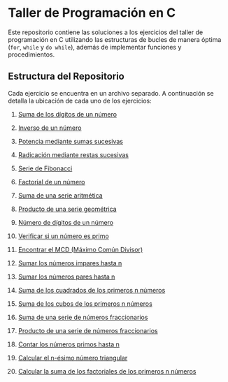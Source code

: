 # Taller de Programación en C

Este repositorio contiene las soluciones a los ejercicios del taller de programación en C utilizando las estructuras de bucles de manera óptima (`for`, `while` y `do while`), además de implementar funciones y procedimientos.

## Estructura del Repositorio

Cada ejercicio se encuentra en un archivo separado. A continuación se detalla la ubicación de cada uno de los ejercicios:
1. [Suma de los dígitos de un número](https://github.com/R0yalCode/Taller-2-de-Programaci-n-en-C/blob/main/Suma%20de%20digitos%20de%20un%20n%C3%BAmero/suma_digitos_n%C3%BAmero.c)
  
2. [Inverso de un número](https://github.com/R0yalCode/Taller-2-de-Programaci-n-en-C/blob/main/Inverso%20de%20un%20n%C3%BAmero/inverso_de_un_numero.c)
   
3. [Potencia mediante sumas sucesivas](https://github.com/R0yalCode/Taller-2-de-Programaci-n-en-C/blob/main/Potencia%20mediante%20sumas%20sucesivas/Potencia_sumas_sucesivas.c)
   
4. [Radicación mediante restas sucesivas](https://github.com/R0yalCode/Taller-2-de-Programaci-n-en-C/blob/main/Radicaci%C3%B3n%20mediante%20restas%20sucesivas/radicaci%C3%B3n_restas_sucesivas.c)
   
5. [Serie de Fibonacci](https://github.com/R0yalCode/Taller-2-de-Programaci-n-en-C/blob/main/Serie%20de%20Fibonacci/Serie_de_fibonacci.c)
  
6. [Factorial de un número](https://github.com/R0yalCode/Taller-2-de-Programaci-n-en-C/blob/main/Factorial%20de%20un%20n%C3%BAmero/Factorial_de_un_n%C3%BAmero.c)
   
7. [Suma de una serie aritmética](https://github.com/R0yalCode/Taller-2-de-Programaci-n-en-C/blob/main/Suma%20de%20una%20serie%20aritm%C3%A9tica/Suma_de_una_serie_aritmetica.c)
   
8. [Producto de una serie geométrica](https://github.com/R0yalCode/Taller-2-de-Programaci-n-en-C/blob/main/Producto%20de%20una%20serie%20geom%C3%A9trica/Producto_de_una_serie_geometrica.c)
  
9. [Número de dígitos de un número](https://github.com/R0yalCode/Taller-2-de-Programaci-n-en-C/blob/main/N%C3%BAmero%20de%20d%C3%ADgitos%20de%20un%20n%C3%BAmero/N%C3%BAmero_de_digitos_de_un_n%C3%BAmero.c)
   
10. [Verificar si un número es primo](https://github.com/R0yalCode/Taller-2-de-Programaci-n-en-C/blob/main/Verificar%20si%20un%20n%C3%BAmero%20es%20primo/Verificar_primo.c)
    
11. [Encontrar el MCD (Máximo Común Divisor)](https://github.com/R0yalCode/Taller-2-de-Programaci-n-en-C/blob/main/Encontrar%20el%20MCD%20(M%C3%A1ximo%20Com%C3%BAn%20Divisor)/M%C3%A1ximo_comun_divisor.c)
    
12. [Sumar los números impares hasta n](https://github.com/R0yalCode/Taller-2-de-Programaci-n-en-C/blob/main/Sumar%20los%20n%C3%BAmeros%20impares%20hasta%20n/Sumar_impares.c)
    
13. [Sumar los números pares hasta n](https://github.com/R0yalCode/Taller-2-de-Programaci-n-en-C/blob/main/Sumar%20los%20n%C3%BAmeros%20pares%20hasta%20n/Sumar_pares.c)
    
14. [Suma de los cuadrados de los primeros n números](https://github.com/R0yalCode/Taller-2-de-Programaci-n-en-C/blob/main/Suma%20de%20los%20cuadrados%20de%20los%20primeros%20n%20n%C3%BAmeros/Suma_cuadrados.c)
    
15. [Suma de los cubos de los primeros n números](https://github.com/R0yalCode/Taller-2-de-Programaci-n-en-C/blob/main/Suma%20de%20los%20cubos%20de%20los%20primeros%20n%20n%C3%BAmeros/Suma_cubos.c)
   
16. [Suma de una serie de números fraccionarios](https://github.com/R0yalCode/Taller-2-de-Programaci-n-en-C/blob/main/Suma%20de%20una%20serie%20de%20n%C3%BAmeros%20fraccionarios/Suma_serie_fraccionarios.c)
    
17. [Producto de una serie de números fraccionarios](https://github.com/R0yalCode/Taller-2-de-Programaci-n-en-C/blob/main/Producto%20de%20una%20serie%20de%20n%C3%BAmeros%20fraccionarios/Producto_serie_fraccionarios.c)
   
18. [Contar los números primos hasta n](https://github.com/R0yalCode/Taller-2-de-Programaci-n-en-C/blob/main/Contar%20los%20n%C3%BAmeros%20primos%20hasta%20n/Contar_primos.c)
    
19. [Calcular el n-ésimo número triangular](https://github.com/R0yalCode/Taller-2-de-Programaci-n-en-C/blob/main/Calcular%20el%20n-%C3%A9simo%20n%C3%BAmero%20triangular/Nesimo_triangular.c)
    
20. [Calcular la suma de los factoriales de los primeros n números](https://github.com/R0yalCode/Taller-2-de-Programaci-n-en-C/blob/main/Calcular%20la%20suma%20de%20los%20factoriales%20de%20los%20primeros%20n%20n%C3%BAmeros/Suma_factorial.c)
    
